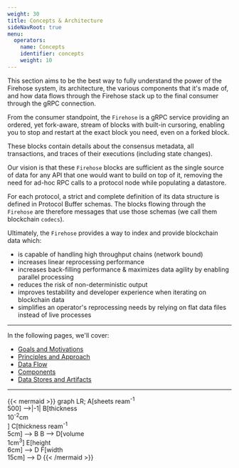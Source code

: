 ```yaml
---
weight: 30
title: Concepts & Architecture
sideNavRoot: true
menu:
  operators:
    name: Concepts
    identifier: concepts
    weight: 10
---
```


This section aims to be the best way to fully understand the power of the Firehose system, its architecture,
the various components that it's made of, and how data flows through the Firehose stack up to the final consumer
through the gRPC connection.

From the consumer standpoint, the `Firehose` is a gRPC service providing an ordered, yet fork-aware, stream of blocks
with built-in cursoring, enabling you to stop and restart at the exact block you need, even on a forked block.

These blocks contain details about the consensus metadata, all transactions, and traces of their executions (including state changes).

Our vision is that these `Firehose` blocks are sufficient as the single source of data for any API that one
would want to build on top of it, removing the need for ad-hoc RPC calls to a protocol node while populating a datastore.

For each protocol, a strict and complete definition of its data structure is defined in Protocol Buffer schemas.
The blocks flowing through the `Firehose` are therefore messages that use those schemas (we call them blockchain `codecs`).

Ultimately, the `Firehose` provides a way to index and provide blockchain data which:
- is capable of handling high throughput chains (network bound)
- increases linear reprocessing performance
- increases back-filling performance & maximizes data agility by enabling parallel processing
- reduces the risk of non-deterministic output
- improves testability and developer experience when iterating on blockchain data
- simplifies an operator's reprocessing needs by relying on flat data files instead of live processes


---

In the following pages, we'll cover:

- [Goals and Motivations](/operators/concepts/goals/)
- [Principles and Approach](/operators/concepts/principles/)
- [Data Flow](/operators/concepts/data-flow/)
- [Components](/operators/concepts/components/)
- [Data Stores and Artifacts](/operators/concepts/data-storage/)

---


{{< mermaid >}}
graph LR;
   A[sheets ream<sup>-1</sup> <br> 500] -->|-1| B[thickness <br> 10<sup>-2</sup>cm <br>]
   C[thickness ream<sup>-1</sup> <br> 5cm] --> B
   B --> D[volume <br> 1cm<sup>3</sup>]
   E[height <br> 6cm] --> D
   F[width <br> 15cm] --> D
{{< /mermaid >}}
